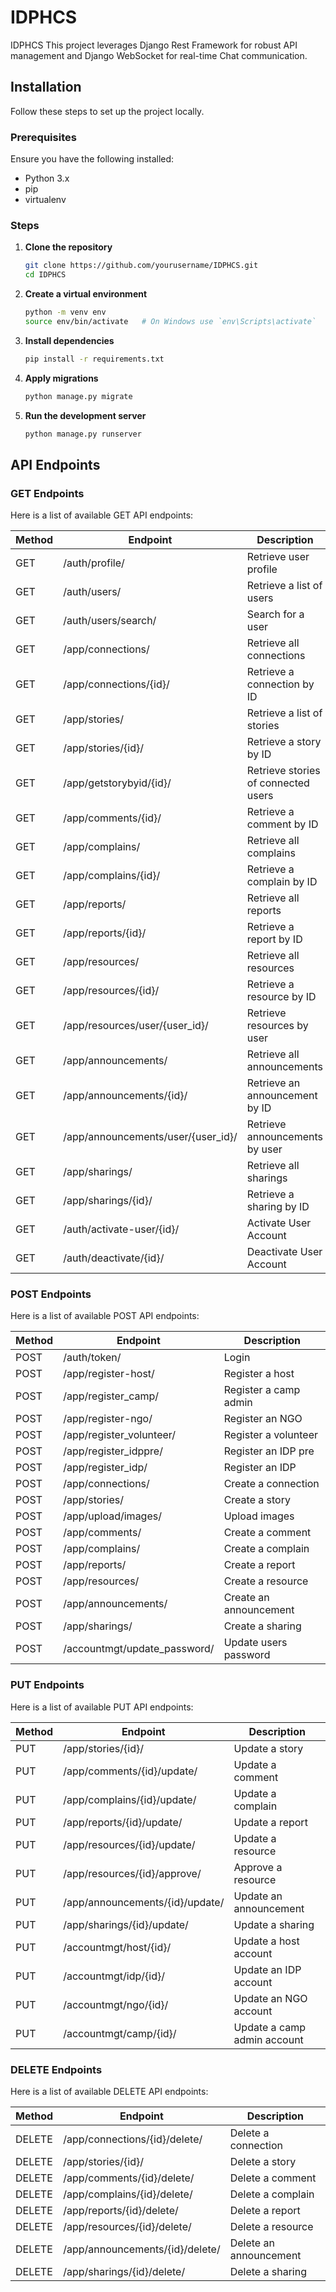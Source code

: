 # IDPHCS

IDPHCS This project leverages Django Rest Framework for robust API management and Django WebSocket for real-time Chat communication.

## Installation

Follow these steps to set up the project locally.

### Prerequisites

Ensure you have the following installed:

- Python 3.x
- pip
- virtualenv

### Steps

1. **Clone the repository**

    ```bash
    git clone https://github.com/yourusername/IDPHCS.git
    cd IDPHCS
    ```

2. **Create a virtual environment**

    ```bash
    python -m venv env
    source env/bin/activate   # On Windows use `env\Scripts\activate`
    ```

3. **Install dependencies**

    ```bash
    pip install -r requirements.txt
    ```

4. **Apply migrations**

    ```bash
    python manage.py migrate
    ```

5. **Run the development server**

    ```bash
    python manage.py runserver
    ```

## API Endpoints

### GET Endpoints

Here is a list of available GET API endpoints:

| Method | Endpoint                            | Description                         |
|--------|-------------------------------------|-------------------------------------|
| GET    | /auth/profile/                      | Retrieve user profile               |
| GET    | /auth/users/                        | Retrieve a list of users            |
| GET    | /auth/users/search/                 | Search for a user                   |
| GET    | /app/connections/                   | Retrieve all connections            |
| GET    | /app/connections/{id}/              | Retrieve a connection by ID         |
| GET    | /app/stories/                       | Retrieve a list of stories          |
| GET    | /app/stories/{id}/                  | Retrieve a story by ID              |
| GET    | /app/getstorybyid/{id}/             | Retrieve stories of connected users |
| GET    | /app/comments/{id}/                 | Retrieve a comment by ID            |
| GET    | /app/complains/                     | Retrieve all complains              |
| GET    | /app/complains/{id}/                | Retrieve a complain by ID           |
| GET    | /app/reports/                       | Retrieve all reports                |
| GET    | /app/reports/{id}/                  | Retrieve a report by ID             |
| GET    | /app/resources/                     | Retrieve all resources              |
| GET    | /app/resources/{id}/                | Retrieve a resource by ID           |
| GET    | /app/resources/user/{user_id}/      | Retrieve resources by user          |
| GET    | /app/announcements/                 | Retrieve all announcements          |
| GET    | /app/announcements/{id}/            | Retrieve an announcement by ID      |
| GET    | /app/announcements/user/{user_id}/  | Retrieve announcements by user      |
| GET    | /app/sharings/                      | Retrieve all sharings               |
| GET    | /app/sharings/{id}/                 | Retrieve a sharing by ID            |
| GET    | /auth/activate-user/{id}/           | Activate User Account               |
| GET    | /auth/deactivate/{id}/              | Deactivate User Account             |

### POST Endpoints

Here is a list of available POST API endpoints:

| Method | Endpoint                          | Description                            |
|--------|-----------------------------------|----------------------------------------|
| POST   | /auth/token/                      | Login                                  |
| POST   | /app/register-host/               | Register a host                        |
| POST   | /app/register_camp/               | Register a camp admin                  |
| POST   | /app/register-ngo/                | Register an NGO                        |
| POST   | /app/register_volunteer/          | Register a volunteer                   |
| POST   | /app/register_idppre/             | Register an IDP pre                    |
| POST   | /app/register_idp/                | Register an IDP                        |
| POST   | /app/connections/                 | Create a connection                    |
| POST   | /app/stories/                     | Create a story                         |
| POST   | /app/upload/images/               | Upload images                          |
| POST   | /app/comments/                    | Create a comment                       |
| POST   | /app/complains/                   | Create a complain                      |
| POST   | /app/reports/                     | Create a report                        |
| POST   | /app/resources/                   | Create a resource                      |
| POST   | /app/announcements/               | Create an announcement                 |
| POST   | /app/sharings/                    | Create a sharing                       |
| POST   | /accountmgt/update_password/      | Update users password                  |


### PUT Endpoints

Here is a list of available PUT API endpoints:

| Method | Endpoint                          | Description                            |
|--------|-----------------------------------|----------------------------------------|
| PUT    | /app/stories/{id}/                | Update a story                         |
| PUT    | /app/comments/{id}/update/        | Update a comment                       |
| PUT    | /app/complains/{id}/update/       | Update a complain                      |
| PUT    | /app/reports/{id}/update/         | Update a report                        |
| PUT    | /app/resources/{id}/update/       | Update a resource                      |
| PUT    | /app/resources/{id}/approve/      | Approve a resource                     |
| PUT    | /app/announcements/{id}/update/   | Update an announcement                 |
| PUT    | /app/sharings/{id}/update/        | Update a sharing                       |
| PUT    | /accountmgt/host/{id}/            | Update a host account                  |
| PUT    | /accountmgt/idp/{id}/             | Update an IDP account                  |
| PUT    | /accountmgt/ngo/{id}/             | Update an NGO account                  |
| PUT    | /accountmgt/camp/{id}/            | Update a camp admin account            |

### DELETE Endpoints

Here is a list of available DELETE API endpoints:

| Method | Endpoint                          | Description                            |
|--------|-----------------------------------|----------------------------------------|
| DELETE | /app/connections/{id}/delete/     | Delete a connection                    |
| DELETE | /app/stories/{id}/                | Delete a story                         |
| DELETE | /app/comments/{id}/delete/        | Delete a comment                       |
| DELETE | /app/complains/{id}/delete/       | Delete a complain                      |
| DELETE | /app/reports/{id}/delete/         | Delete a report                        |
| DELETE | /app/resources/{id}/delete/       | Delete a resource                      |
| DELETE | /app/announcements/{id}/delete/   | Delete an announcement                 |
| DELETE | /app/sharings/{id}/delete/        | Delete a sharing                       |
